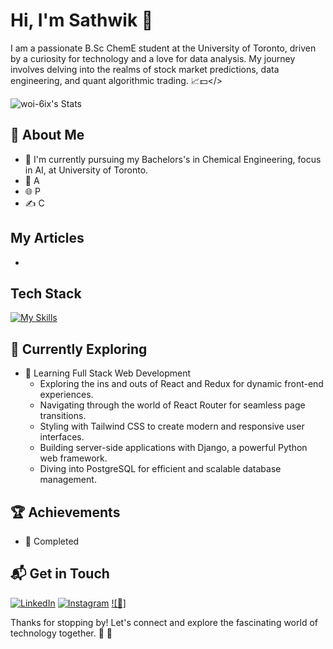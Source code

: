 # Hi, I'm Sathwik 👋

I am a passionate B.Sc ChemE student at the University of Toronto, driven by a curiosity for technology and a love for data analysis.
My journey involves delving into the realms of stock market predictions, data engineering, and quant algorithmic trading. 📈💵</>

![woi-6ix's Stats](https://github-readme-stats.vercel.app/api?username=woi-6ix&theme=midnight-purple&show_icons=true&hide_border=true&count_private=true)

## 🚀 About Me

- 🔭 I'm currently pursuing my Bachelors's in Chemical Engineering, focus in AI, at University of Toronto.
- 📝 A
- 🌐 P
- ✍️ C

## My Articles
-

## Tech Stack
[![My Skills](https://skillicons.dev/icons?i=py,pytorch,r,scala,sklearn,selenium,swift,tensorflow,vscode,autocad,flask,html,mysql)](https://skillicons.dev)

## 🌱 Currently Exploring

- 🚀 Learning Full Stack Web Development
  - Exploring the ins and outs of React and Redux for dynamic front-end experiences.
  - Navigating through the world of React Router for seamless page transitions.
  - Styling with Tailwind CSS to create modern and responsive user interfaces.
  - Building server-side applications with Django, a powerful Python web framework.
  - Diving into PostgreSQL for efficient and scalable database management.

 ## 🏆 Achievements

- 🌟 Completed


## 📬 Get in Touch
[![LinkedIn](https://skillicons.dev/icons?i=linkedin)](https://www.linkedin.com/in/satya-sathwik-juttada-6ix/) [![Instagram](https://skillicons.dev/icons?i=instagram)](https://instagram.com/sathwikj.8) [![🔗]](https://jxs-personal.carrd.co/)

Thanks for stopping by! Let's connect and explore the fascinating world of technology together. 🚀
:link:
